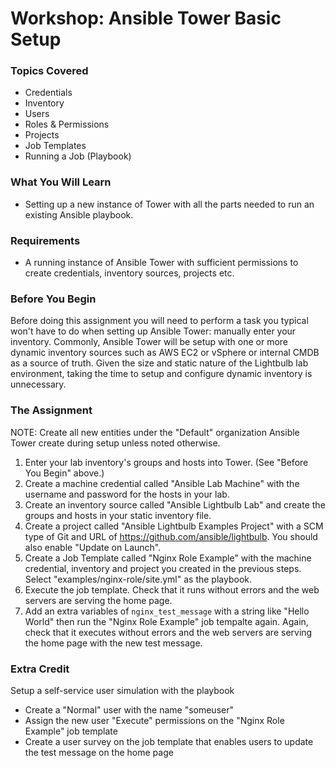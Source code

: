 # Workshop: Ansible Tower Basic Setup

### Topics Covered

* Credentials
* Inventory
* Users
* Roles & Permissions
* Projects
* Job Templates
* Running a Job (Playbook)

### What You Will Learn

* Setting up a new instance of Tower with all the parts needed to run an existing Ansible playbook.

### Requirements

* A running instance of Ansible Tower with sufficient permissions to create credentials, inventory sources, projects etc.

### Before You Begin

Before doing this assignment you will need to perform a task you typical won't have to do when setting up Ansible Tower: manually enter your inventory. Commonly, Ansible Tower will be setup with one or more dynamic inventory sources such as AWS EC2 or vSphere or internal CMDB as a source of truth. Given the size and static nature of the Lightbulb lab environment, taking the time to setup and configure dynamic inventory is unnecessary. 

### The Assignment

NOTE: Create all new entities under the "Default" organization Ansible Tower create during setup unless noted otherwise.

1. Enter your lab inventory's groups and hosts into Tower. (See "Before You Begin" above.)
2. Create a machine credential called "Ansible Lab Machine" with the username and password for the hosts in your lab.
4. Create an inventory source called "Ansible Lightbulb Lab" and create the groups and hosts in your static inventory file.
5. Create a project called "Ansible Lightbulb Examples Project" with a SCM type of Git and URL of https://github.com/ansible/lightbulb. You should also enable "Update on Launch".
6. Create a Job Template called "Nginx Role Example" with the machine credential, inventory and project you created in the previous steps. Select "examples/nginx-role/site.yml" as the playbook.
7. Execute the job template. Check that it runs without errors and the web servers are serving the home page.
8. Add an extra variables of `nginx_test_message` with a string like "Hello World" then run the "Nginx Role Example" job tempalte again. Again, check that it executes without errors and the web servers are serving the home page with the new test message.

### Extra Credit

Setup a self-service user simulation with the playbook

* Create a "Normal" user with the name "someuser"
* Assign the new user "Execute" permissions on the "Nginx Role Example" job template
* Create a user survey on the job template that enables users to update the test message on the home page
